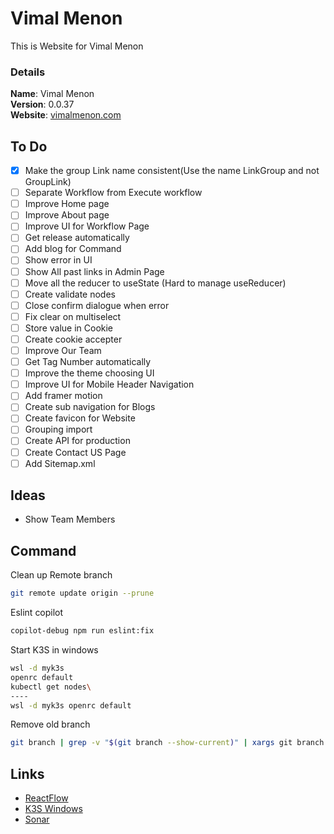 # Vimal Menon

This is Website for Vimal Menon

### Details

<b>Name</b>: Vimal Menon
<br/>
<b>Version</b>: 0.0.37
<br/>
<b>Website</b>: [vimalmenon.com](https://vimalmenon.com)
<br/>

## To Do

- [x] Make the group Link name consistent(Use the name LinkGroup and not GroupLink)
- [ ] Separate Workflow from Execute workflow
- [ ] Improve Home page
- [ ] Improve About page
- [ ] Improve UI for Workflow Page
- [ ] Get release automatically
- [ ] Add blog for Command
- [ ] Show error in UI
- [ ] Show All past links in Admin Page
- [ ] Move all the reducer to useState (Hard to manage useReducer)
- [ ] Create validate nodes
- [ ] Close confirm dialogue when error
- [ ] Fix clear on multiselect
- [ ] Store value in Cookie
- [ ] Create cookie accepter
- [ ] Improve Our Team
- [ ] Get Tag Number automatically
- [ ] Improve the theme choosing UI
- [ ] Improve UI for Mobile Header Navigation
- [ ] Add framer motion
- [ ] Create sub navigation for Blogs
- [ ] Create favicon for Website
- [ ] Grouping import
- [ ] Create API for production
- [ ] Create Contact US Page
- [ ] Add Sitemap.xml

## Ideas

- Show Team Members

## Command

Clean up Remote branch

```sh
git remote update origin --prune
```

Eslint copilot

```sh
copilot-debug npm run eslint:fix
```

Start K3S in windows

```sh
wsl -d myk3s
openrc default
kubectl get nodes\
----
wsl -d myk3s openrc default
```

Remove old branch

```sh
git branch | grep -v "$(git branch --show-current)" | xargs git branch -D
```

## Links

- [ReactFlow](https://reactflow.dev/components/templates/workflow-editor)
- [K3S Windows](https://mrtn.me/autocloud/main/howtos/k3s-windows-install/)
- [Sonar](https://sonarcloud.io/project/overview?id=vimalmenon_vimalmenon.github.io)
